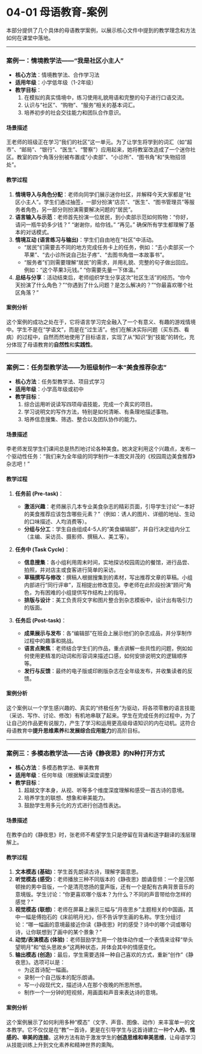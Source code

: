 # 04-01 母语教育-案例

本部分提供了几个具体的母语教学案例，以展示核心文件中提到的教学理念和方法如何在课堂中落地。

---

### 案例一：情境教学法——“我是社区小主人”

- **核心方法**：情境教学法、合作学习法
- **适用年级**：小学低年级（1-2年级）
- **教学目标**：
  1.  在模拟的真实情境中，练习使用礼貌用语和完整的句子进行口语交流。
  2.  认识与“社区”、“购物”、“服务”相关的基本词汇。
  3.  培养初步的社会交往能力和团队合作意识。

#### 场景描述

王老师的班级正在学习“我们的社区”这一单元。为了让学生将学到的词汇（如“超市”、“邮局”、“银行”、“医生”、“警察”）应用起来，她将教室改造成了一个迷你社区。教室的四个角落分别被布置成“小卖部”、“小诊所”、“图书角”和“失物招领处”。

#### 教学过程

1.  **情境导入与角色分配**：老师向同学们展示迷你社区，并解释今天大家都是“社区小主人”。学生们通过抽签，一部分扮演“店员”、“医生”、“图书管理员”等服务者角色，另一部分则扮演需要解决问题的“居民”。
2.  **语言输入与示范**：老师首先扮演一位居民，到小卖部示范如何购物：“你好，请问一瓶牛奶多少钱？” “谢谢你，给你钱。” “再见。” 确保所有学生都理解了基本的对话模式。
3.  **情境互动 (语言练习与输出)**：学生们自由地在“社区”中活动。
    - “居民”们需要去不同的地方完成任务卡上的任务，例如：“去小卖部买一个苹果”、“去小诊所说自己肚子疼”、“去图书角借一本故事书”。
    - “服务者”们则需要理解“居民”的需求，并用礼貌、完整的句子做出回应。例如：“这个苹果3元钱。” “你需要先量一下体温。”
4.  **总结与分享**：活动结束后，老师组织学生分享这次“社区生活”的经历。“你今天扮演了什么角色？”“你遇到了什么问题？是怎么解决的？”“你最喜欢哪个社区角落？”

#### 案例分析

这个案例的成功之处在于，它将语言学习完全融入了一个有意义、有趣的游戏情境中。学生不是在“学语文”，而是在“过生活”。他们在解决实际问题（买东西、看病）的过程中，自然而然地使用了目标语言，实现了从“知识”到“技能”的转化，充分体现了母语教育的**自然性**和**实践性**。

---

### 案例二：任务型教学法——为班级制作一本“美食推荐杂志”

- **核心方法**：任务型教学法、项目式学习
- **适用年级**：小学高年级或初中
- **教学目标**：
  1.  综合运用听说读写四项母语技能，完成一个真实的项目。
  2.  学习说明文的写作方法，特别是如何清晰、有条理地描述事物。
  3.  培养信息搜集、筛选、整合以及团队协作的能力。

#### 场景描述

李老师发现学生们课间总是热烈地讨论各种美食。她决定利用这个兴趣点，发布一个驱动性任务：“我们来为全年级的同学制作一本图文并茂的《校园周边美食推荐》杂志吧！”

#### 教学过程

1.  **任务前 (Pre-task)**：
    - **激活兴趣**：老师展示几本专业美食杂志的精彩页面，引导学生讨论“一本好的美食推荐应该包含哪些元素？”（例如：诱人的图片、详细的地址、生动的口味描述、人均消费等）。
    - **分组与分工**：学生自由组成4-5人的“美食编辑部”，并自行决定组内分工（主编、采访员、摄影师、撰稿人、美工等）。

2.  **任务中 (Task Cycle)**：
    - **信息搜集**：各小组利用周末时间，实地探访校园周边的餐馆，进行品尝、拍照，并对店主或食客进行简单的采访。
    - **草稿撰写与修改**：撰稿人根据搜集到的素材，写出推荐文章的草稿。小组内部进行“同行评审”，互相提出修改意见。李老师在此阶段扮演“顾问”角色，为有困难的小组提供写作结构上的指导。
    - **排版与设计**：美工负责将文字和图片整合到杂志模板中，设计出有吸引力的版面。

3.  **任务后 (Post-task)**：
    - **成果展示与发布**：各“编辑部”在班会上展示他们的杂志成品，并分享制作过程中的趣事和挑战。
    - **语言点聚焦**：老师结合学生们的作品，重点讲解一些共性的问题，例如如何使用更精准的动词和形容词来描述口感，如何安排说明文的逻辑顺序等。
    - **发行与反馈**：最终的电子版或印刷版杂志在全年级发布，并收集读者的反馈。

#### 案例分析

这个案例以一个学生感兴趣的、真实的“终极任务”为驱动，将各项零散的语言技能（采访、写作、讨论、修改）有机地串联了起来。学生在完成任务的过程中，为了让自己的作品更有说服力，产生了学习和运用更高级母语知识的内在动机。这符合母语教育中**提升思维素养**和**发展综合应用能力**的高阶目标。

---

### 案例三：多模态教学法——古诗《静夜思》的N种打开方式

- **核心方法**：多模态教学法、审美教育
- **适用年级**：任何年级（根据解读深度调整）
- **教学目标**：
  1.  超越文字本身，从视、听等多个维度深度理解和感受一首古诗的意境。
  2.  培养学生的联想、想象和审美能力。
  3.  鼓励学生用多元化的方式进行创造性表达。

#### 场景描述

在教李白的《静夜思》时，张老师不希望学生只是停留在背诵和逐字翻译的浅层理解上。

#### 教学过程

1.  **文本模态 (基础)**：学生首先朗读古诗，理解字面意思。
2.  **听觉模态 (感受)**：老师播放三种不同版本的《静夜思》朗诵音频：一个是沉郁顿挫的男中音版，一个是清亮悠扬的童声版，还有一个是配有古典背景音乐的意境版。学生讨论：“你更喜欢哪个版本？为什么？不同的声音带给你怎样的感觉？”
3.  **视觉模态 (联想)**：老师在屏幕上展示三幅与“月夜思乡”主题相关的中国画，其中一幅是傅抱石的《床前明月光》，但不告诉学生画的名称。学生分组讨论：“哪一幅画的意境最接近你读《静夜思》时的感受？诗中的哪个词或哪句诗，让你联想到了画中的某个景象？”
4.  **动觉/表演模态 (体验)**：老师鼓励学生用一个肢体动作或一个表情来诠释“举头望明月”和“低头思故乡”这两种状态，并体会其中的情感变化。
5.  **输出模态 (创造)**：最后，学生需要选择一种自己喜欢的方式，重新“创作”《静夜思》。选项可以是：
    - 为这首诗配一幅画。
    - 录制一个自己版本的配乐朗诵。
    - 写一小段现代文，描述诗人在那个夜晚的所思所想。
    - 制作一个一分钟的短视频，用画面和声音来表达诗的意境。

#### 案例分析

这个案例展示了如何利用多种“模态”（文字、声音、图像、动作）来丰富单一的文本教学。它不仅仅是在“教”一首诗，更是在引导学生与这首诗建立一种**个人的、情感的、审美的连接**。这种方法有助于激发学生的**创造思维和审美思维**，让母语学习从技能训练上升到文化素养和精神世界的熏陶。 